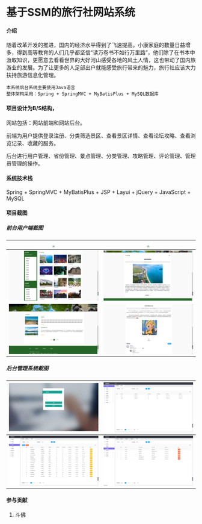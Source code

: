 # 基于SSM的旅行社网站系统 

#### 介绍

​		随着改革开发的推进，国内的经济水平得到了飞速提高。小康家庭的数量日益增多，得到高等教育的人们几乎都坚信“读万卷书不如行万里路”，他们除了在书本中汲取知识，更愿意去看看世界的大好河山感受各地的风土人情，这也带动了国内旅游业的发展。为了让更多的人足部出户就能感受旅行带来的魅力，旅行社应该大力扶持旅游信息化管理。

```
本系统后台系统主要使用Java语言
整体架构采用：Spring + SpringMVC + MyBatisPlus + MySQL数据库
```

#### 项目设计为B/S结构，

网站包括：网站前端和网站后台。

前端为用户提供登录注册、分类筛选景区、查看景区详情、查看论坛攻略、查看浏览记录、收藏的服务。

后台进行用户管理、省份管理、景点管理、分类管理、攻略管理、评论管理、管理员管理的操作。



#### 系统技术栈

Spring + SpringMVC + MyBatisPlus + JSP + Layui + jQuery + JavaScript +  MySQL 



#### 项目截图

##### 前台用户端截图

| <img src="img/web_1.jpg" style="zoom:33%;" /> | <img src="img/web_2.jpg" style="zoom:33%;" /> |
| --------------------------------------------- | --------------------------------------------- |
| <img src="img/web_3.jpg" style="zoom:33%;" /> | <img src="img/web_4.jpg" style="zoom:33%;" /> |
| <img src="img/web_5.jpg" style="zoom:33%;" /> | <img src="img/web_6.jpg" style="zoom:33%;" /> |



##### 后台管理系统截图

| <img src="img/admin_1.jpg" style="zoom:33%;" /> | <img src="img/admin_2.jpg" style="zoom:33%;" /> |
| ----------------------------------------------- | ----------------------------------------------- |
| <img src="img/admin_3.jpg" style="zoom:33%;" /> | <img src="img/admin_4.jpg" style="zoom:33%;" /> |



#### 参与贡献

1.  斗佛